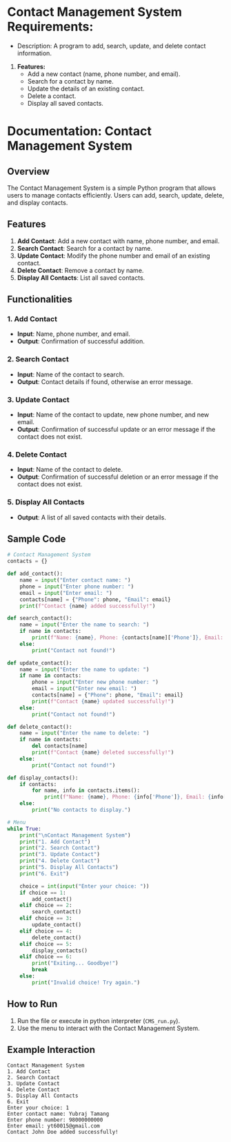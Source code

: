 # Contact Management System Requirements: 
* Description: A program to add, search, update, and delete contact information.

1. **Features:**
    - Add a new contact (name, phone number, and email).
    - Search for a contact by name.
    - Update the details of an existing contact.
    - Delete a contact.
    - Display all saved contacts.

# Documentation: Contact Management System

## Overview
The Contact Management System is a simple Python program that allows users to manage contacts efficiently. Users can add, search, update, delete, and display contacts.

## Features
1. **Add Contact**: Add a new contact with name, phone number, and email.
2. **Search Contact**: Search for a contact by name.
3. **Update Contact**: Modify the phone number and email of an existing contact.
4. **Delete Contact**: Remove a contact by name.
5. **Display All Contacts**: List all saved contacts.

## Functionalities

### 1. Add Contact
- **Input**: Name, phone number, and email.
- **Output**: Confirmation of successful addition.

### 2. Search Contact
- **Input**: Name of the contact to search.
- **Output**: Contact details if found, otherwise an error message.

### 3. Update Contact
- **Input**: Name of the contact to update, new phone number, and new email.
- **Output**: Confirmation of successful update or an error message if the contact does not exist.

### 4. Delete Contact
- **Input**: Name of the contact to delete.
- **Output**: Confirmation of successful deletion or an error message if the contact does not exist.

### 5. Display All Contacts
- **Output**: A list of all saved contacts with their details.

## Sample Code
```python
# Contact Management System
contacts = {}

def add_contact():
    name = input("Enter contact name: ")
    phone = input("Enter phone number: ")
    email = input("Enter email: ")
    contacts[name] = {"Phone": phone, "Email": email}
    print(f"Contact {name} added successfully!")

def search_contact():
    name = input("Enter the name to search: ")
    if name in contacts:
        print(f"Name: {name}, Phone: {contacts[name]['Phone']}, Email: {contacts[name]['Email']}")
    else:
        print("Contact not found!")

def update_contact():
    name = input("Enter the name to update: ")
    if name in contacts:
        phone = input("Enter new phone number: ")
        email = input("Enter new email: ")
        contacts[name] = {"Phone": phone, "Email": email}
        print(f"Contact {name} updated successfully!")
    else:
        print("Contact not found!")

def delete_contact():
    name = input("Enter the name to delete: ")
    if name in contacts:
        del contacts[name]
        print(f"Contact {name} deleted successfully!")
    else:
        print("Contact not found!")

def display_contacts():
    if contacts:
        for name, info in contacts.items():
            print(f"Name: {name}, Phone: {info['Phone']}, Email: {info['Email']}")
    else:
        print("No contacts to display.")

# Menu
while True:
    print("\nContact Management System")
    print("1. Add Contact")
    print("2. Search Contact")
    print("3. Update Contact")
    print("4. Delete Contact")
    print("5. Display All Contacts")
    print("6. Exit")

    choice = int(input("Enter your choice: "))
    if choice == 1:
        add_contact()
    elif choice == 2:
        search_contact()
    elif choice == 3:
        update_contact()
    elif choice == 4:
        delete_contact()
    elif choice == 5:
        display_contacts()
    elif choice == 6:
        print("Exiting... Goodbye!")
        break
    else:
        print("Invalid choice! Try again.")
```

## How to Run
1. Run the file or execute in python interpreter (`CMS_run.py`).
3. Use the menu to interact with the Contact Management System.

## Example Interaction
```
Contact Management System
1. Add Contact
2. Search Contact
3. Update Contact
4. Delete Contact
5. Display All Contacts
6. Exit
Enter your choice: 1
Enter contact name: Yubraj Tamang
Enter phone number: 98000000000
Enter email: yt60015@gmail.com
Contact John Doe added successfully!